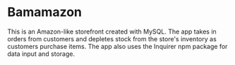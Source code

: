 # Bamamazon

This is an Amazon-like storefront created with MySQL. The app takes in orders from customers and depletes stock from the store's inventory as customers purchase items. The app also uses the Inquirer npm package for data input and storage. 
